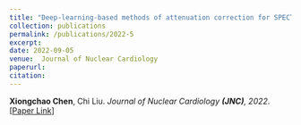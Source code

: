 ```yaml
---
title: "Deep-learning-based methods of attenuation correction for SPECT and PET (Review Paper)"
collection: publications
permalink: /publications/2022-5
excerpt: 
date: 2022-09-05
venue:  Journal of Nuclear Cardiology
paperurl:  
citation: 
---
```

<!-- ![](../figures/2022-JNC-Chen.png)   -->
**Xiongchao Chen**, Chi Liu. *Journal of Nuclear Cardiology **(JNC)**, 2022*. [[Paper Link](https://link.springer.com/article/10.1007/s12350-022-03007-3)]
